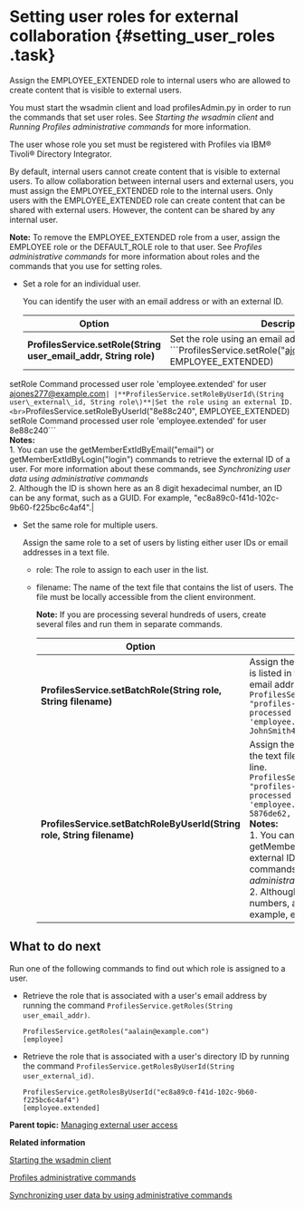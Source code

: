 # Setting user roles for external collaboration {#setting_user_roles .task}

Assign the EMPLOYEE\_EXTENDED role to internal users who are allowed to create content that is visible to external users.

You must start the wsadmin client and load profilesAdmin.py in order to run the commands that set user roles. See *Starting the wsadmin client* and *Running Profiles administrative commands* for more information.

The user whose role you set must be registered with Profiles via IBM® Tivoli® Directory Integrator.

By default, internal users cannot create content that is visible to external users. To allow collaboration between internal users and external users, you must assign the EMPLOYEE\_EXTENDED role to the internal users. Only users with the EMPLOYEE\_EXTENDED role can create content that can be shared with external users. However, the content can be shared by any internal user.

**Note:** To remove the EMPLOYEE\_EXTENDED role from a user, assign the EMPLOYEE role or the DEFAULT\_ROLE role to that user. See *Profiles administrative commands* for more information about roles and the commands that you use for setting roles.

-   Set a role for an individual user.

    You can identify the user with an email address or with an external ID.

    |**Option**|**Description**|
    |----------|---------------|
    |**ProfilesService.setRole\(String user\_email\_addr, String role\)**|Set the role using an email address.<br>```ProfilesService.setRole("ajones277@example.com", EMPLOYEE_EXTENDED)
setRole Command processed user role 'employee.extended' for user ajones277@example.com```|
    |**ProfilesService.setRoleByUserId\(String user\_external\_id, String role\)**|Set the role using an external ID.<br>```ProfilesService.setRoleByUserId("8e88c240", EMPLOYEE_EXTENDED)
setRole Command processed user role 'employee.extended' for user 8e88c240```<br>**Notes:**<br>1.  You can use the getMemberExtIdByEmail\("email"\) or getMemberExtIdByLogin\("login"\) commands to retrieve the external ID of a user. For more information about these commands, see *Synchronizing user data using administrative commands*<br>2.  Although the ID is shown here as an 8 digit hexadecimal number, an ID can be any format, such as a GUID. For example, "ec8a89c0-f41d-102c-9b60-f225bc6c4af4".|

-   Set the same role for multiple users.

    Assign the same role to a set of users by listing either user IDs or email addresses in a text file.

    -   role: The role to assign to each user in the list.
    -   filename: The name of the text file that contains the list of users. The file must be locally accessible from the client environment.

        **Note:** If you are processing several hundreds of users, create several files and run them in separate commands.

        |**Option**|**Description**|
        |----------|---------------|
        |**ProfilesService.setBatchRole\(String role, String filename\)**|Assign the specified role to each user whose email address is listed in the text file. The text file must contain one valid email address per line.<br>```ProfilesService.setBatchRole(EMPLOYEE_EXTENDED, "profiles-roles-by-email.txt") setBatchRole request processed Command processed user role 'employee.extended' for users [ JonesA377@example.com, JohnSmith4@example.com, JaneR@example.com ]```|
        |**ProfilesService.setBatchRoleByUserId\(String role, String filename\)**|Assign the specified role to each user whose ID is listed in the text file. The text file must contain one valid user ID per line.<br>```ProfilesService.setBatchRoleByUserId(EMPLOYEE_EXTENDED, "profiles-roles-by-userid.txt") setBatchRole request processed Command processed user role 'employee.extended' for users [ 8d579540, 110f82c0, 5876de62, 5426de62 ]```<br>**Notes:**<br>1.  You can use the getMemberExtIdByEmail\("email"\) or getMemberExtIdByLogin\("login"\) commands to retrieve the external ID of a user. For more information about these commands, see *Synchronizing user data using administrative commands*<br>2.  Although the IDs are shown here as 8 digit hexadecimal numbers, an ID can be any format, such as a GUID. For example, ec8a89c0-f41d-102c-9b60-f225bc6c4af4.|


## What to do next
Run one of the following commands to find out which role is assigned to a user.

-   Retrieve the role that is associated with a user's email address by running the command `ProfilesService.getRoles(String user_email_addr)`.

    ```
    ProfilesService.getRoles("aalain@example.com")
    [employee]
    ```

-   Retrieve the role that is associated with a user's directory ID by running the command `ProfilesService.getRolesByUserId(String user_external_id)`.

    ```
    ProfilesService.getRolesByUserId("ec8a89c0-f41d-102c-9b60-f225bc6c4af4")
    [employee.extended]
    
    ```


**Parent topic:** [Managing external user access](../admin/c_admin_common_manage_ext_user.md)

**Related information**  


[Starting the wsadmin client](../admin/t_admin_wsadmin_starting.md)

[Profiles administrative commands](../admin/r_admin_profiles_admin_props.md)

[Synchronizing user data by using administrative commands](../admin/c_admin_common_sync_via_admin_commands1.md)

